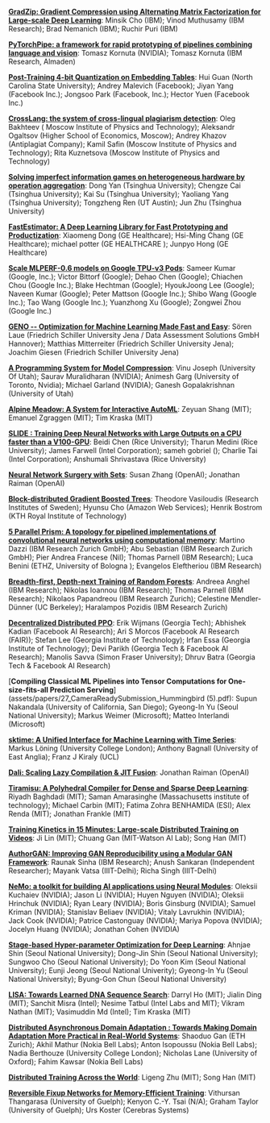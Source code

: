 [**GradZip: Gradient Compression using Alternating Matrix Factorization for Large-scale Deep Learning**](assets/papers/1_CameraReadySubmission_mlsys_grz_camera_ready.pdf): Minsik Cho (IBM); Vinod Muthusamy (IBM Research); Brad Nemanich (IBM); Ruchir Puri (IBM)

[**PyTorchPipe: a framework for rapid prototyping of pipelines combining language and vision**](assets/papers/2_CameraReadySubmission_2019_systems_ml_ptp_main.pdf): Tomasz Kornuta (NVIDIA); Tomasz Kornuta (IBM Research, Almaden)

[**Post-Training 4-bit Quantization on Embedding Tables**](assets/papers/3_CameraReadySubmission_FB19_embedding_quant_paper-content.pdf): Hui Guan (North Carolina State University); Andrey Malevich (Facebook); Jiyan Yang (Facebook Inc.); Jongsoo Park (Facebook, Inc.); Hector Yuen (Facebook Inc.)

[**CrossLang: the system of cross-lingual plagiarism detection**](assets/papers/4_CameraReadySubmission_neurips_6.pdf): Oleg Bakhteev ( Moscow Institute of Physics and Technology); Aleksandr Ogaltsov (Higher School of Economics, Moscow); Andrey Khazov (Antiplagiat Company); Kamil Safin (Moscow Institute of Physics and Technology); Rita Kuznetsova (Moscow Institute of Physics and Technology)

[**Solving imperfect information games on heterogeneous hardware by operation aggregation**](assets/papers/8_CameraReadySubmission_NIPSWorkshop2019.pdf): Dong Yan (Tsinghua University); Chengze Cai (Tsinghua University); Kai Su (Tsinghua University); Yaoliang Yang (Tsinghua University); Tongzheng Ren (UT Austin); Jun Zhu (Tsinghua University)

[**FastEstimator: A Deep Learning Library for Fast Prototyping and Productization**](assets/papers/10_CameraReadySubmission_FastEstimator_final_camera.pdf): Xiaomeng Dong (GE Healthcare); Hsi-Ming Chang (GE Healthcare); michael potter (GE HEALTHCARE ); Junpyo Hong (GE Healthcare)

[**Scale MLPERF-0.6 models on Google TPU-v3 Pods**](assets/papers/14_CameraReadySubmission_main.pdf): Sameer Kumar (Google, Inc.); Victor Bittorf (Google); Dehao Chen (Google); Chiachen Chou (Google Inc.); Blake Hechtman (Google); HyoukJoong Lee (Google); Naveen Kumar (Google); Peter Mattson (Google Inc.); Shibo Wang (Google Inc.); Tao Wang (Google Inc.); Yuanzhong Xu (Google); Zongwei Zhou (Google Inc.)

[**GENO -- Optimization for Machine Learning Made Fast and Easy**](assets/papers/15_CameraReadySubmission_geno.pdf): Sören Laue (Friedrich Schiller University Jena / Data Assessment Solutions GmbH Hannover); Matthias Mitterreiter (Friedrich Schiller University Jena); Joachim Giesen (Friedrich Schiller University Jena)

[**A Programming System for Model Compression**](assets/papers/16_CameraReadySubmission_WORKSHOP_VERSION_NeurIPS_2019.pdf): Vinu Joseph (University Of Utah); Saurav Muralidharan (NVIDIA); Animesh Garg (University of Toronto, Nvidia); Michael Garland (NVIDIA); Ganesh Gopalakrishnan (University of Utah)

[**Alpine Meadow: A System for Interactive AutoML**](assets/papers/17_CameraReadySubmission_davos_learningsys_2019.pdf): Zeyuan Shang (MIT); Emanuel  Zgraggen (MIT); Tim Kraska (MIT)

[**SLIDE : Training Deep Neural Networks with Large Outputs on a CPU faster than a V100-GPU**](assets/papers/18_CameraReadySubmission_MLSys_NeurIPS_2019.pdf): Beidi Chen (Rice University); Tharun Medini (Rice University); James Farwell (Intel Corporation); sameh gobriel (); Charlie Tai (Intel Corporation); Anshumali Shrivastava (Rice University)

[**Neural Network Surgery with Sets**](assets/papers/19_CameraReadySubmission_Set_Based_Surgery.pdf): Susan Zhang (OpenAI); Jonathan Raiman (OpenAI)

[**Block-distributed Gradient Boosted Trees**](assets/papers/21_CameraReadySubmission_main.pdf): Theodore Vasiloudis (Research Institutes of Sweden); Hyunsu Cho (Amazon Web Services); Henrik Bostrom (KTH Royal Institute of Technology)

[**5 Parallel Prism: A topology for pipelined implementations of convolutional neural networks using computational memory**](assets/papers/23_CameraReadySubmission_5PP_final_v2.pdf): Martino Dazzi (IBM Research Zurich GmbH); Abu Sebastian (IBM Research Zurich GmbH); Pier Andrea Francese (Nil); Thomas Parnell (IBM Research); Luca Benini (ETHZ, University of Bologna ); Evangelos Eleftheriou (IBM Research)

[**Breadth-first, Depth-next Training of Random Forests**](assets/papers/24_CameraReadySubmission_paper.pdf): Andreea Anghel (IBM Research); Nikolas Ioannou (IBM Research); Thomas Parnell (IBM Research); Nikolaos Papandreou (IBM Research Zurich); Celestine Mendler-Dünner (UC Berkeley); Haralampos Pozidis (IBM Research Zurich)

[**Decentralized Distributed PPO**](assets/papers/25_CameraReadySubmission_ddppo_neurips_sysml_cr.pdf): Erik Wijmans (Georgia Tech); Abhishek Kadian (Facebook AI Research); Ari S Morcos (Facebook AI Research (FAIR)); Stefan Lee (Georgia Institute of Technology); Irfan Essa (Georgia Institute of Technology); Devi Parikh (Georgia Tech & Facebook AI Research); Manolis Savva (Simon Fraser University); Dhruv Batra (Georgia Tech & Facebook AI Research)

[**Compiling Classical ML Pipelines into Tensor Computations for One-size-fits-all Prediction Serving**](assets/papers/27_CameraReadySubmission_Hummingbird (5).pdf): Supun Nakandala (University of California, San Diego); Gyeong-In Yu (Seoul National University); Markus Weimer (Microsoft); Matteo Interlandi (Microsoft)

[**sktime: A Unified Interface for Machine Learning with Time Series**](assets/papers/sktime_ml_systems_neurips2019.pdf): Markus Löning (University College London); Anthony Bagnall (University of East Anglia); Franz J Kiraly (UCL)

[**Dali: Scaling Lazy Compilation & JIT Fusion**](assets/papers/29_CameraReadySubmission_Dali__SysML_2019-2.pdf): Jonathan Raiman (OpenAI)

[**Tiramisu: A Polyhedral Compiler for Dense and Sparse Deep Learning**](assets/papers/31_CameraReadySubmission_Tiramisu_DNN.pdf): Riyadh Baghdadi (MIT); Saman Amarasinghe (Massachusetts institute of technology); Michael Carbin (MIT); Fatima Zohra BENHAMIDA (ESI); Alex Renda (MIT); Jonathan Frankle (MIT)

[**Training Kinetics in 15 Minutes: Large-scale Distributed Training on Videos**](assets/papers/34_CameraReadySubmission_MLSW_Kinetics_training.pdf): Ji Lin (MIT); Chuang Gan (MIT-Watson AI Lab); Song Han (MIT)

[**AuthorGAN: Improving GAN Reproducibility using a Modular GAN Framework**](assets/papers/35_CameraReadySubmission_Neurips_2019_GAN_Toolkit_camera_ready.pdf): Raunak Sinha (IBM Research); Anush Sankaran (Independent Researcher); Mayank Vatsa (IIIT-Delhi); Richa Singh (IIIT-Delhi)

[**NeMo: a toolkit for building AI applications using Neural Modules**](assets/papers/36_CameraReadySubmission_NeMo.pdf): Oleksii Kuchaiev (NVIDIA); Jason Li (NVIDIA); Huyen Nguyen (NVIDIA); Oleksii Hrinchuk (NVIDIA); Ryan Leary  (NVIDIA); Boris Ginsburg (NVIDIA); Samuel Kriman (NVIDIA); Stanislav Beliaev (NVIDIA); Vitaly Lavrukhin (NVIDIA); Jack Cook (NVIDIA); Patrice Castonguay (NVIDIA); Mariya Popova (NVIDIA); Jocelyn Huang (NVIDIA); Jonathan  Cohen (NVIDIA)

[**Stage-based Hyper-parameter Optimization for Deep Learning**](assets/papers/38_CameraReadySubmission_hippo.pdf): Ahnjae Shin (Seoul National University); Dong-Jin Shin (Seoul National University); Sungwoo Cho (Seoul National University); Do Yoon Kim (Seoul National University); Eunji Jeong (Seoul National Univerity); Gyeong-In Yu (Seoul National University); Byung-Gon Chun (Seoul National University)

[**LISA: Towards Learned DNA Sequence Search**](assets/papers/39_CameraReadySubmission_LISA___NeurIPS_Workshop.pdf): Darryl Ho (MIT); Jialin Ding (MIT); Sanchit Misra (Intel); Nesime Tatbul (Intel Labs and MIT); Vikram Nathan (MIT); Vasimuddin Md (Intel); Tim Kraska (MIT)

[**Distributed Asynchronous Domain Adaptation : Towards Making Domain Adaptation More Practical in Real-World Systems**](assets/papers/40_CameraReadySubmission_mlsys_neurips.pdf): Shaoduo Gan (ETH Zurich); Akhil Mathur (Nokia Bell Labs); Anton Isopoussu (Nokia Bell Labs); Nadia Berthouze (University College London); Nicholas Lane (University of Oxford); Fahim Kawsar (Nokia Bell Labs)

[**Distributed Training Across the World**](assets/papers/NeurIPS19_MLSys_Distributed_Training_Across_the_World.pdf): Ligeng Zhu (MIT); Song Han (MIT)

[**Reversible Fixup Networks for Memory-Efficient Training**](assets/papers/42_CameraReadySubmission_neurips_2019.pdf): Vithursan Thangarasa (University of Guelph); Kenyon C.-Y. Tsai (N/A); Graham Taylor (University of Guelph); Urs Koster (Cerebras Systems)

